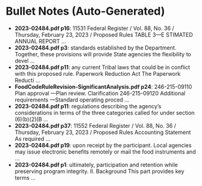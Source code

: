 # Bullet Notes (Auto-Generated)

- **2023-02484.pdf p16**: 11531 Federal Register / Vol. 88, No. 36 / Thursday, February 23, 2023 / Proposed Rules TABLE 3—E STIMATED ANNUAL REPORT …
- **2023-02484.pdf p3**: standards established by the Department. Together, these provisions will provide State agencies the flexibility to devel …
- **2023-02484.pdf p11**: any current Tribal laws that could be in conflict with this proposed rule. Paperwork Reduction Act The Paperwork Reducti …
- **FoodCodeRuleRevision-SignificantAnalysis.pdf p24**: 246-215-09110 Plan approval —Plan review. Clarification 246-215-09120 Additional requirements —Standard operating proced …
- **2023-02484.pdf p11**: regulations describing the agency’s considerations in terms of the three categories called for under section (6)(b)(2)(B …
- **2023-02484.pdf p37**: 11552 Federal Register / Vol. 88, No. 36 / Thursday, February 23, 2023 / Proposed Rules Accounting Statement As required …
- **2023-02484.pdf p19**: upon receipt by the participant. Local agencies may issue electronic benefits remotely or mail the food instruments and …
- **2023-02484.pdf p1**: ultimately, participation and retention while preserving program integrity. II. Background This part provides key terms …
